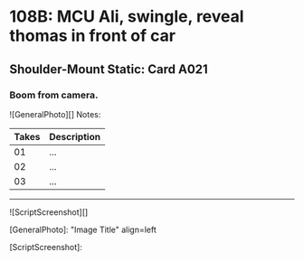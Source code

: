 # 108B: MCU Ali, swingle, reveal thomas in front of car

## Shoulder-Mount Static: Card A021

### Boom from camera.

![GeneralPhoto][]
Notes: 

| Takes | Description |
|:---|:----|
| 01 | ... |
| 02 | ... |
| 03 | ... |

----

![ScriptScreenshot][]


[GeneralPhoto]:  "Image Title" align=left

[ScriptScreenshot]: 